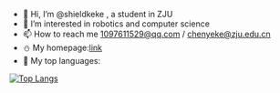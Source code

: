 - 👋 Hi, I’m @shieldkeke , a student in ZJU
- 👀 I’m interested in robotics and computer science
- 📫 How to reach me 1097611529@qq.com / chenyeke@zju.edu.cn
- ⛄ My homepage:[link](https://shieldkeke.github.io/)
- 👾 My top languages:
 
[![Top Langs](https://github-readme-stats.vercel.app/api/top-langs/?username=shieldkeke&layout=compact)](https://github.com/shieldkeke/github-readme-stats)

<!---
shieldkeke/shieldkeke is a ✨ special ✨ repository because its `README.md` (this file) appears on your GitHub profile.
You can click the Preview link to take a look at your changes.
--->
